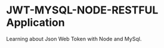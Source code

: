 # JWT-MYSQL-NODE-RESTFUL Application

<p>
    Learning about Json Web Token with Node and MySql.
</p>